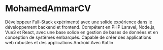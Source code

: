 # MohamedAmmarCV
Développeur Full-Stack expérimenté avec une solide expérience dans le développement backend et frontend. Compétent en PHP Laravel, Node.js, Vue3 et React, avec une base solide en gestion de bases de données et en conception de systèmes embarqués. Capable de créer des applications web robustes et des applications Android Avec Kotlin
